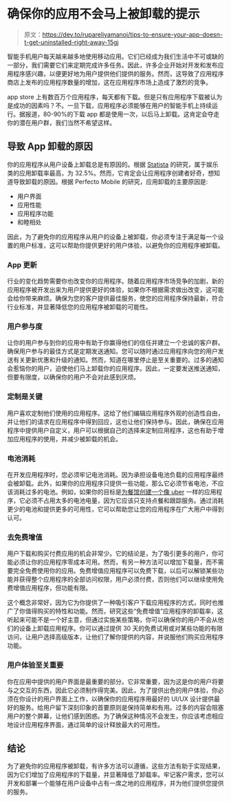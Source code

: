# 确保你的应用不会马上被卸载的提示

> 原文：<https://dev.to/rupareliyamanoj/tips-to-ensure-your-app-doesn-t-get-uninstalled-right-away-15gj>

智能手机用户每天越来越多地使用移动应用。它们已经成为我们生活中不可或缺的一部分，我们需要它们来定期完成许多任务。因此，许多企业开始对开发和发布应用程序感兴趣，以便更好地为用户提供他们提供的服务。然而，这导致了应用程序商店上发布的应用程序数量的增加，这在应用程序市场上造成了激烈的竞争。

app store 上有数百万个应用程序，每天都有下载。但是只有应用程序下载被认为是成功的因素吗？不。一旦下载，应用程序必须能够在用户的智能手机上持续运行。据报道，80-90%的下载 app 都是使用一次，以后马上卸载。这肯定会夺走你的潜在用户群，我们当然不希望这样。

## 导致 App 卸载的原因

你的应用程序从用户设备上卸载总是有原因的。根据 [Statista](https://www.statista.com/statistics/892975/highest-uninstall-rate-app-categories/) 的研究，属于娱乐类的应用卸载率最高，为 32.5%。然而，它肯定会让应用程序创建者好奇，想知道导致卸载的原因。根据 Perfecto Mobile 的研究，应用卸载的主要原因是:

*   用户界面
*   应用性能
*   应用程序功能
*   和睦相处

因此，为了避免你的应用程序从用户的设备上被卸载，你必须专注于满足每一个设置的用户标准，这可以帮助你提供更好的用户体验，以避免你的应用程序被卸载。

### App 更新

行业的变化趋势需要你也改变你的应用程序。随着应用程序市场竞争的加剧，新的应用程序被开发出来为用户提供更好的体验，如果你不根据需求做出改变，这可能会给你带来麻烦。确保为您的客户提供最佳服务，使您的应用程序保持最新，符合行业标准，并显著降低您的应用程序被卸载的可能性。

### 用户参与度

让你的用户参与到你的应用中有助于你赢得他们的信任并建立一个忠诚的客户群。确保用户参与的最佳方式是定期发送通知。您可以随时通过应用程序向您的用户发送有关更新优惠和升级的通知。然而，知道在哪里停止是至关重要的。过多的通知会惹恼你的用户，迫使他们马上卸载你的应用程序。因此，一定要发送推送通知，但要有限度，以确保你的用户不会对此感到厌烦。

### 定制是关键

用户喜欢定制他们使用的应用程序。这给了他们编辑应用程序外观的创造性自由，并让他们的请求在应用程序中得到回应，这也让他们保持参与。因此，确保在应用程序中提供用户自定义，用户可以根据自己的选择来定制应用程序，这也有助于增加应用程序的使用，并减少被卸载的机会。

### 电池消耗

在开发应用程序时，您必须牢记电池消耗。因为承担设备电池负载的应用程序最终会被卸载。此外，如果你的应用程序只提供一些功能，那么它必须节省电池，不应该消耗过多的电池。例如，如果你的目标是[为餐馆创建一个像 uber](https://www.elluminatiinc.com/uber-like-app-builder/) 一样的应用程序，它必须不占用太多的电池电量，因为它应该只支持点餐和跟踪服务。通过消耗更少的电池和提供更多的可用性，它可以帮助您让您的应用程序在广大用户中得到认可。

### 去免费增值

用户下载和购买付费应用的机会非常少。它的结论是，为了吸引更多的用户，你可能必须让你的应用程序零成本可用。然而，有另一种方法可以增加下载量，而不需要完全免费使用你的应用。免费增值应用程序可以免费下载，以后可以解锁某些功能并获得整个应用程序的全部访问权限，用户必须付费，否则他们可以继续使用免费增值应用程序，但功能有限。

这个概念非常好，因为它为你提供了一种吸引客户下载应用程序的方式，同时也推广了你值得购买的特性和功能。然而，研究这些“免费增值”应用程序的卸载率，这听起来可能不是一个好主意，但通过实施某些策略，你可以确保你的用户不会从他们的设备上卸载应用程序。你可以通过提供 30 天的免费试用或对某些功能的有限访问，让用户选择高级版本，让他们了解你提供的内容，并说服他们购买应用程序功能。

### 用户体验至关重要

你在应用中提供的用户界面是最重要的部分。它非常重要，因为这是你的用户将要与之交互的东西，因此它必须制作得完美。因此，为了提供出色的用户体验，你必须在你设计的用户界面上工作，以确保你的应用程序用最好的 UI/UX 设计提供最好的服务。给用户留下深刻印象的首要原则是保持简单和有用。过多的内容会阻塞用户的整个屏幕，让他们感到困惑。为了确保这种情况不会发生，你应该考虑相应地设计应用程序界面，通过简单的设计释放最大的可用性。

## 结论

为了避免你的应用程序被卸载，有许多方法可以遵循，这些方法有助于实现结果，因为它们增加了应用程序的下载量，并显著降低了卸载率。牢记客户需求，您可以开发和部署一个能够在用户设备中占有一席之地的应用程序，并为他们提供您提供的服务。